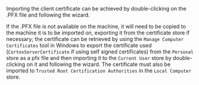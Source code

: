 Importing the client certificate can be achieved by double-clicking on the .PFX file and following the wizard.

If the .PFX file is not available on the machine, it will need to be copied to the machine it is to be imported on, exporting it from the certificate store if necessary; the certificate can be retrieved by using the `Manage Computer Certificates` tool in Windows to export the certificate used (`CortexServerCertificate` if using self signed certificates) from the `Personal` store as a pfx file and then importing it to the `Current User` store by double-clicking on it and following the wizard. The certificate must also be imported to `Trusted Root Certification Authorities` in the `Local Computer` store.
